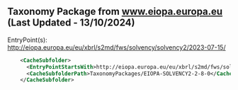 ## Taxonomy Package from www.eiopa.europa.eu (Last Updated - 13/10/2024)
EntryPoint(s): http://eiopa.europa.eu/eu/xbrl/s2md/fws/solvency/solvency2/2023-07-15/

```xml
	<CacheSubfolder>
      <EntryPointStartsWith>http://eiopa.europa.eu/eu/xbrl/s2md/fws/solvency/solvency2/2023-07-15/</EntryPointStartsWith>
      <CacheSubfolderPath>TaxonomyPackages/EIOPA-SOLVENCY2-2-8-0</CacheSubfolderPath>
    </CacheSubfolder>
```